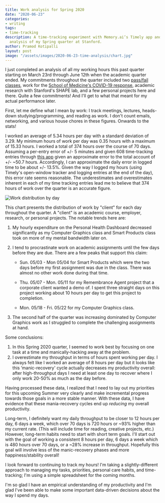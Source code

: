 ```yaml
---
title: Work analysis for Spring 2020
date: "2020-06-23"
categories:
- writing
tags:
- time-tracking
description: A time-tracking experiment with Memory.ai’s Timely app and a post-hoc
  analysis of my Spring quarter at Stanford.
author: Pramod Kotipalli
layout: post
image: "/assets/images/2020-06-23-time-analysis/chart.jpg"
---
```


I just completed an analysis of all my working hours this
past quarter starting on March 23rd through June 12th when
the academic quarter ended. My commitments throughout the
quarter included two [pass/fail
classes](https://www.stanforddaily.com/2020/03/26/spring-classes-to-be-graded-on-satisfactory-no-credit-scale-faculty-senate-decides/),
work for the [School of Medicine's COVID-19
response](https://innovations.stanford.edu/wearables),
academic research with Stanford's SHAPE lab, and a few
personal projects here and there. Quite a few commitments!
And I'll get to what that meant for my actual performance
later.

First, let me define what I mean by work: I track meetings,
lectures, heads-down studying/programming, and reading as
work. I don't count emails, networking, and various house
chores in these figures. Onwards to the stats!

I worked an average of 5.34 hours per day with a standard
deviation of 3.29. My minimum hours of work per day was 0.35
hours with a maximum of 15.33 hours. I worked a total of 374
hours over the course of 70 days. Assuming a per-entry error
of +/- 5 minutes and given 608 time-tracking entries through
[this
app](https://memory.ai/timely/features/automatic-time-tracking)
given an approximate error to the total account of +/- ~50.7
hours. Accordingly, I can approximate the daily error in
logged time to be about +/- 13.5%. Given the way I logged my
hours (using Timely's open-window tracker and logging
entries at the end of the day), this error rate seems
reasonable. The underestimates and overestimates inherent in
each of my time tracking entries lead me to believe that 374
hours of work over the quarter is an accurate figure.

![Work distribution by
day](/assets/images/2020-06-23-time-analysis/chart.jpg)


This chart presents the distribution of work by "client" for
each day throughout the quarter. A "client" is an academic
course, employer, research, or personal projects. The
notable trends here are:
  1. My hourly expenditure on the Personal Health Dashboard
     decreased significantly as my Computer Graphics class
     and Smart Products class took on more of my mental
     bandwidth later on.
  2. I tend to procrastinate work on academic assignments
     until the few days before they are due. There are a few
     peaks that support this claim:

      * Sun. 05/03 - Mon 05/04 for Smart Products which were
        the two days before my first assignment was due in
        the class. There was almost no other work done
        during that time.

      * Thu. 05/07 - Mon. 05/11 for my Remembrance Agent
        project that a corporate client wanted a demo of. I
        spent three straight days on this project working
        about 10 hours per day to get this project to
        completion.

      * Mon. 05/18 - Fri. 05/22 for my Computer Graphics
        class.
  3. The second half of the quarter was increasing dominated
     by Computer Graphics work as I struggled to complete
     the challenging assignments at hand.

Some conclusions:
  1. In this Spring 2020 quarter, I seemed to work best by
     focusing on one task at a time and manically-hacking
     away at the problem.
  2. I overestimate my throughput in terms of hours spent
     working per day. I always felt like I worked an average
     of 8 hours per day but it looks like this
     ‘manic-recovery' cycle actually decreases my
     productivity overall: after high-throughput days I need
     at least one day to recover where I only work 20-50% as
     much as the day before.

Having processed these data, I realized that I need to lay
out my priorities for this upcoming Summer very clearly and
make incremental progress towards those goals in a more
stable manner. With these data, I have evidence that these
mania-recovery cycles end up _reducing_ my overall
productivity.

Long-term, I definitely want my daily throughput to be
closer to 12 hours per day, 6 days a week, which over 70
days is 720 hours or ~93% higher than my current rate. (This
will include time for reading, creative projects, etc.)
However, long-term habits need to start with short term
goals. I'll start out with the goal of working a consistent
8 hours per day, 6 days a week which is 480 hours over 70
days, or a ~28% increase in throughput. Hopefully this goal
will involve less of the manic-recovery phases and more
happiness/stability overall!

I look forward to continuing to track my hours! I'm taking a
slightly-different approach to managing my tasks,
priorities, personal care habits, and time-tracking; I'm
using a simple spreadsheet for the coming months.

I'm so glad I have an empirical understanding of my
productivity and I'm glad I've been able to make some
important data-driven decisions about the way I spend my
days.
